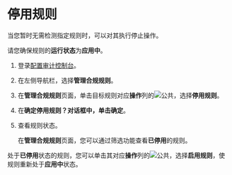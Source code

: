 # 停用规则

当您暂时无需检测指定规则时，可以对其执行停止操作。

请您确保规则的**运行状态**为**应用中**。

1.  登录[配置审计控制台](https://config.console.aliyun.com)。

2.  在左侧导航栏，选择**管理合规规则**。

3.  在**管理合规规则**页面，单击目标规则对应**操作**列的![公共](https://static-aliyun-doc.oss-cn-hangzhou.aliyuncs.com/assets/img/zh-CN/1160019951/p93049.png)，选择**停用规则**。

4.  在**确定停用规则？**对话框中，单击**确定**。

5.  查看规则状态。

    在**管理合规规则**页面，您可以通过筛选功能查看**已停用**的规则。


处于**已停用**状态的规则，您可以单击其对应**操作**列的![公共](https://static-aliyun-doc.oss-cn-hangzhou.aliyuncs.com/assets/img/zh-CN/1160019951/p93049.png)，选择**启用规则**，使规则重新处于**应用中**状态。

